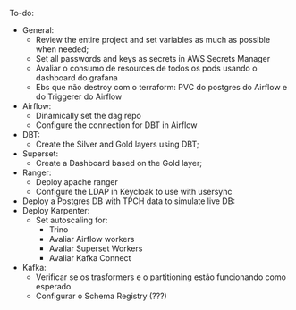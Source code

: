 To-do:

* General:
    * Review the entire project and set variables as much as possible when needed;
    * Set all passwords and keys as secrets in AWS Secrets Manager
    * Avaliar o consumo de resources de todos os pods usando o dashboard do grafana
    * Ebs que não destroy com o terraform: PVC do postgres do Airflow e do Triggerer do Airflow
* Airflow:
    * Dinamically set the dag repo
    * Configure the connection for DBT in Airflow
* DBT:
    * Create the Silver and Gold layers using DBT;
* Superset:
    * Create a Dashboard based on the Gold layer;
* Ranger:
    * Deploy apache ranger
    * Configure the LDAP in Keycloak to use with usersync
* Deploy a Postgres DB with TPCH data to simulate live DB:
* Deploy Karpenter:
    * Set autoscaling for:
        * Trino
        * Avaliar Airflow workers
        * Avaliar Superset Workers
        * Avaliar Kafka Connect
* Kafka:
    * Verificar se os trasformers e o partitioning estão funcionando como esperado
    * Configurar o Schema Registry (???)